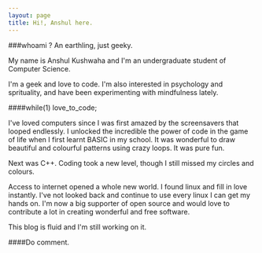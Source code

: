 ```yaml
---
layout: page
title: Hi!, Anshul here. 
---
```


###whoami ? 
An earthling, just geeky.

My name is Anshul Kushwaha and I'm an undergraduate student of Computer Science. 

I'm a geek and love to code. I'm also interested in psychology and sprituality, and have been experimenting with mindfulness lately.


####while(1) love_to_code;

I've loved computers since I was first amazed by the screensavers that looped endlessly. I unlocked the incredible the power of code in the game of life when I first learnt BASIC in my school. It was wonderful to draw beautiful and colourful patterns using crazy loops. It was pure fun.

Next was C++. Coding took a new level, though I still missed my circles and colours.

Access to internet opened a whole new world. I found linux and fill in love instantly. I've not looked back and continue to use every linux I can get my hands on. I'm now a big supporter of open source and would love to contribute a lot in creating wonderful and free software. 

This blog is fluid and I'm still working on it. 

####Do comment.

